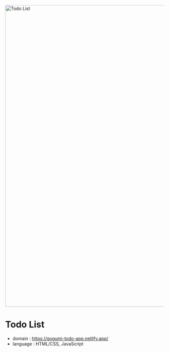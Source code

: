 <img width="960" alt="Todo List" src="https://github.com/Gogumi33/to-do-app/assets/135415213/810fd945-91ea-4b28-90d5-0b105bece2af">

# Todo List

* domain : https://gogumi-todo-app.netlify.app/
* language : HTML/CSS, JavaScript
